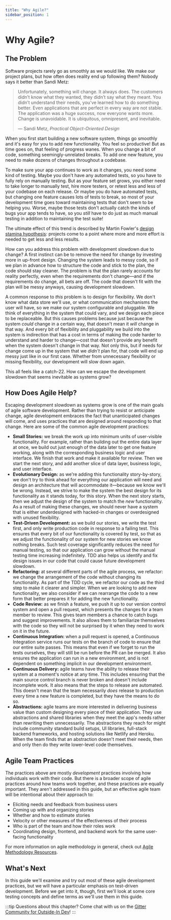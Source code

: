 ```yaml
---
title: "Why Agile?"
sidebar_position: 1
---
```


# Why Agile?

## The Problem

Software projects rarely go as smoothly as we would like. We make our project plans, but how often does reality end up following them? Nobody says it better than Sandi Metz:

> Unfortunately, something will change. It always does. The customers didn’t know what they wanted, they didn’t say what they meant. You didn’t understand their needs, you’ve learned how to do something better. Even applications that are perfect in every way are not stable. The application was a huge success, now everyone wants more. Change is unavoidable. It is ubiquitous, omnipresent, and inevitable.
>
> — Sandi Metz, *Practical Object-Oriented Design*

When you first start building a new software system, things go smoothly and it's easy for you to add new functionality. You feel so productive! But as time goes on, that feeling of progress wanes. When you change a bit of code, something seemingly-unrelated breaks. To add one new feature, you need to make dozens of changes throughout a codebase.

To make sure your app continues to work as it changes, you need some kind of testing. Maybe you don't have any automated tests, so you have to fully rely on manually testing. But as your feature set grows, you either need to take longer to manually test, hire more testers, or retest less and less of your codebase on each release. Or maybe you do have automated tests, but changing one feature causes lots of tests to break, so most of your development time goes toward maintaining tests that don't seem to be helping you. Worse, maybe those tests don't actually catch the kinds of bugs your app tends to have, so you *still* have to do just as much manual testing in addition to maintaining the test suite!

The ultimate effect of this trend is described by Martin Fowler's [design stamina hypothesis](https://www.martinfowler.com/bliki/DesignStaminaHypothesis.html): projects come to a point where more and more effort is needed to get less and less results.

How can you address this problem with development slowdown due to change? A first instinct can be to remove the need for change by investing more in up-front design. Changing the system leads to messy code, so if we plan in advance how to structure the code and stick to the plan, the code should stay cleaner. The problem is that the plan rarely accounts for reality perfectly, even when the requirements don't change—and if the requirements do change, all bets are off. The code that doesn't fit with the plan will be messy anyways, causing development slowdown.

A common response to *this* problem is to design for flexibility. We don't know what data store we'll use, or what communication mechanisms the user will have, so we make our system configurable and pluggable. We think of everything in the system that could vary, and we design each piece to be replaceable. But this causes problems because just because the system *could* change in a certain way, that doesn't mean it *will* change in that way. And every bit of flexibility and pluggability we build into the system is indirection that has a cost in terms of making the code harder to understand and harder to change—cost that doesn't provide any benefit when the system doesn't change in that way. Not only this, but if needs for change come up in the system that we *didn't* plan for, that code will end up messy just like in our first case. Whether from unnecessary flexibility or missing flexibility, our development will slow down again.

This all feels like a catch-22. How can we escape the development slowdown that seems inevitable as systems grow?

## How Does Agile Help?

Escaping development slowdown as systems grow is one of the main goals of agile software development. Rather than trying to resist or anticipate change, agile development embraces the fact that unanticipated changes will come, and uses practices that are designed around responding to that change. Here are some of the common agile development practices:

- **Small Stories:** we break the work up into minimum units of user-visible functionality. For example, rather than building out the entire data layer at once, we build out just enough of the data later to get one feature working, along with the corresponding business logic and user interface. We finish that work and make it available for review. Then we start the next story, and add another slice of data layer, business logic, and user interface.
- **Evolutionary Design:** as we're adding this functionality story-by-story, we don't try to think ahead for everything our application will need and design an architecture that will accommodate it—because we know we'll be wrong. Instead, we strive to make the system the best design for its functionality as it stands today, for this story. When the next story starts, then we adjust the design of the system to match the *new* functionality. As a result of making these changes, we should never have a system that is either underdesigned with hacked-in changes or overdesigned with unused flexibility.
- **Test-Driven Development:** as we build our stories, we write the test first, and only write production code in response to a failing test. This ensures that every bit of our functionality is covered by test, so that as we adjust the functionality of our system for new stories we know nothing breaks. Such test coverage significantly reduces the need for manual testing, so that our application can grow without the manual testing time increasing indefinitely. TDD also helps us identify and fix design issues in our code that could cause future development slowdown.
- **Refactoring:** at several different parts of the agile process, we refactor: we change the arrangement of the code without changing its functionality. As part of the TDD cycle, we refactor our code as the third step to make it clearer and simpler. When we are looking to add new functionality, we also consider if we can rearrange the code to a new form that better prepares it for adding the new functionality.
- **Code Review:** as we finish a feature, we push it up to our version control system and open a pull request, which presents the changes for a team member to review. This gives team members a chance to catch bugs and suggest improvements. It also allows them to familiarize themselves with the code so they will not be surprised by it when they need to work on it in the future.
- **Continuous Integration:** when a pull request is opened, a Continuous Integration service runs our tests on the branch of code to ensure that our entire suite passes. This means that even if we forget to run the tests ourselves, they will still be run before the PR can be merged. It also ensures the application can run in a new environment, and is not dependent on something implicit in our development environment.
- **Continuous Delivery:** agile teams have the ability to release their system at a moment's notice at any time. This includes ensuring that the main source control branch is never broken and doesn't include incomplete work. It also means that the steps to release are automated. This doesn't mean that the team necessarily *does* release to production every time a new feature is completed, but they have the means to do so.
- **Abstractions:** agile teams are more interested in delivering business value than custom designing every piece of their application. They use abstractions and shared libraries when they meet the app's needs rather than rewriting them unnecessarily. The abstractions they reach for might include community standard build setups, UI libraries, full-stack backend frameworks, and hosting solutions like Netlify and Heroku. When the team finds that an abstraction doesn't meet their needs, then and only then do they write lower-level code themselves.

## Agile Team Practices

The practices above are mostly *development* practices involving how individuals work with their code. But there is a broader scope of agile practices around how teams work together, and these practices are equally important. They aren't addressed in this guide, but an effective agile team will be intentional about their approach to:

- Eliciting needs and feedback from business users
- Coming up with and organizing stories
- Whether and how to estimate stories
- Velocity or other measures of the effectiveness of their process
- Who is part of the team and how their roles work
- Coordinating design, frontend, and backend work for the same user-facing functionality

For more information on agile methodology in general, check out [Agile Methodology Resources](/next-steps#agile-methodology).

## What's Next

In this guide we'll examine and try out most of these agile development practices, but we will have a particular emphasis on test-driven development. Before we get into it, though, first we'll look at some core testing concepts and define terms as we'll use them in this guide.

:::tip
Questions about this chapter? Come chat with us on the [Gitter Community for Outside-In Dev](https://gitter.im/outsideindev/community)!
:::
